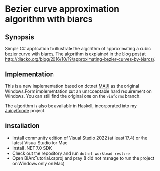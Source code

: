 Bezier curve approximation algorithm with biarcs
==================================

## Synopsis

Simple C# application to illustrate the algorithm of approximating a cubic bezier curve with biarcs.
The algorithm is explained in the blog post at http://dlacko.org/blog/2016/10/19/approximating-bezier-curves-by-biarcs/.

## Implementation

This is a new implementation based on dotnet [MAUI](https://learn.microsoft.com/en-us/dotnet/maui/what-is-maui?view=net-maui-7.0)
as the original Windows.Form implementation put an unacceptable hard requirement on Windows. You can still find the original one on the `winforms` branch.

The algorithm is also be available in Haskell, incorporated into my [JuicyGcode](https://github.com/domoszlai/svg2gcode) project.

## Installation

- Install community edition of Visual Studio 2022 (at least 17.4) or the latest Visual Studio for Mac
- Install .NET 7.0 SDK
- Check out the repository and run `dotnet workload restore`
- Open BiArcTutorial.csproj and pray (I did not manage to run the project on Windows only on Mac)
